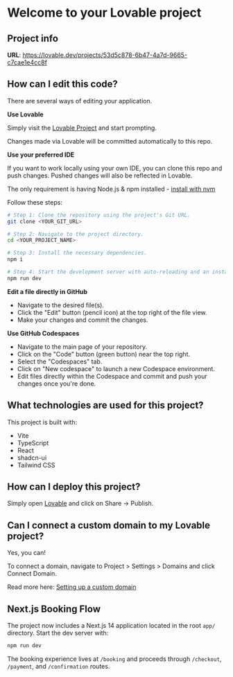 # Welcome to your Lovable project

## Project info

**URL**: https://lovable.dev/projects/53d5c878-6b47-4a7d-9665-c7cae1e4cc8f

## How can I edit this code?

There are several ways of editing your application.

**Use Lovable**

Simply visit the [Lovable Project](https://lovable.dev/projects/53d5c878-6b47-4a7d-9665-c7cae1e4cc8f) and start prompting.

Changes made via Lovable will be committed automatically to this repo.

**Use your preferred IDE**

If you want to work locally using your own IDE, you can clone this repo and push changes. Pushed changes will also be reflected in Lovable.

The only requirement is having Node.js & npm installed - [install with nvm](https://github.com/nvm-sh/nvm#installing-and-updating)

Follow these steps:

```sh
# Step 1: Clone the repository using the project's Git URL.
git clone <YOUR_GIT_URL>

# Step 2: Navigate to the project directory.
cd <YOUR_PROJECT_NAME>

# Step 3: Install the necessary dependencies.
npm i

# Step 4: Start the development server with auto-reloading and an instant preview.
npm run dev
```

**Edit a file directly in GitHub**

- Navigate to the desired file(s).
- Click the "Edit" button (pencil icon) at the top right of the file view.
- Make your changes and commit the changes.

**Use GitHub Codespaces**

- Navigate to the main page of your repository.
- Click on the "Code" button (green button) near the top right.
- Select the "Codespaces" tab.
- Click on "New codespace" to launch a new Codespace environment.
- Edit files directly within the Codespace and commit and push your changes once you're done.

## What technologies are used for this project?

This project is built with:

- Vite
- TypeScript
- React
- shadcn-ui
- Tailwind CSS

## How can I deploy this project?

Simply open [Lovable](https://lovable.dev/projects/53d5c878-6b47-4a7d-9665-c7cae1e4cc8f) and click on Share -> Publish.

## Can I connect a custom domain to my Lovable project?

Yes, you can!

To connect a domain, navigate to Project > Settings > Domains and click Connect Domain.

Read more here: [Setting up a custom domain](https://docs.lovable.dev/tips-tricks/custom-domain#step-by-step-guide)

## Next.js Booking Flow

The project now includes a Next.js 14 application located in the root `app/` directory. Start the dev server with:

```bash
npm run dev
```

The booking experience lives at `/booking` and proceeds through `/checkout`, `/payment`, and `/confirmation` routes.
